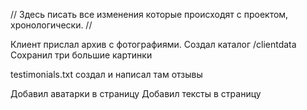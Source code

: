 // Здесь писать все изменения которые происходят с проектом, хронологически.
//

Клиент прислал архив с фотографиями.
Создал каталог /clientdata
Сохранил три большие картинки

testimonials.txt создал и написал там отзывы

Добавил аватарки в страницу
Добавил тексты в страницу
